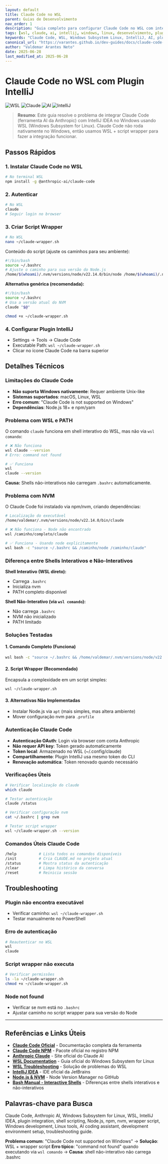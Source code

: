 ```yaml
---
layout: default
title: Claude Code no WSL
parent: Guias de Desenvolvimento
nav_order: 1
description: "Guia completo para configurar Claude Code no WSL com integração IntelliJ"
tags: [wsl, claude, ai, intellij, windows, linux, desenvolvimento, plugin, anthropic, nodejs, npm, nvm, shell, bash, ssh, authentication, wrapper-script, troubleshooting]
keywords: "Claude Code, WSL, Windows Subsystem Linux, IntelliJ, AI, plugin, desenvolvimento"
canonical_url: "https://varantes.github.io/dev-guides/docs/claude-code-wsl/"
author: "Valdemar Arantes Neto"
date: 2025-06-28
last_modified_at: 2025-06-28
---
```


# Claude Code no WSL com Plugin IntelliJ

![WSL](https://img.shields.io/badge/WSL-0078D7?style=flat&logo=windows&logoColor=white)
![Claude](https://img.shields.io/badge/Claude-FF6B35?style=flat&logo=anthropic&logoColor=white)
![AI](https://img.shields.io/badge/AI-4285F4?style=flat&logo=google&logoColor=white)
![IntelliJ](https://img.shields.io/badge/IntelliJ-000000?style=flat&logo=intellijidea&logoColor=white)

> **Resumo**: Este guia resolve o problema de integrar Claude Code (ferramenta AI da Anthropic) com IntelliJ IDEA no Windows usando WSL (Windows Subsystem for Linux). Claude Code não roda nativamente no Windows, então usamos WSL + script wrapper para fazer a integração funcionar.

## Passos Rápidos

### 1. Instalar Claude Code no WSL
```bash
# No terminal WSL
npm install -g @anthropic-ai/claude-code
```

### 2. Autenticar
```bash
# No WSL
claude
# Seguir login no browser
```

### 3. Criar Script Wrapper
```bash
# No WSL
nano ~/claude-wrapper.sh
```

Conteúdo do script (ajuste os caminhos para seu ambiente):
```bash
#!/bin/bash
source ~/.bashrc
# Ajuste o caminho para sua versão do Node.js
/home/$(whoami)/.nvm/versions/node/v22.14.0/bin/node /home/$(whoami)/.nvm/versions/node/v22.14.0/bin/claude "$@"
```

**Alternativa genérica (recomendada):**
```bash
#!/bin/bash
source ~/.bashrc
# Usa a versão atual do NVM
claude "$@"
```

```bash
chmod +x ~/claude-wrapper.sh
```

### 4. Configurar Plugin IntelliJ
- Settings → Tools → Claude Code
- Executable Path: `wsl ~/claude-wrapper.sh`
- Clicar no ícone Claude Code na barra superior

## Detalhes Técnicos

### Limitações do Claude Code
- **Não suporta Windows nativamente**: Requer ambiente Unix-like
- **Sistemas suportados**: macOS, Linux, WSL
- **Erro comum**: "Claude Code is not supported on Windows"
- **Dependências**: Node.js 18+ e npm/yarn

### Problema com WSL e PATH
O comando `claude` funciona em shell interativo do WSL, mas não via `wsl comando`:

```bash
# ❌ Não funciona
wsl claude --version
# Erro: command not found

# ✅ Funciona
wsl
claude --version
```

**Causa:** Shells não-interativos não carregam `.bashrc` automaticamente.

### Problema com NVM
O Claude Code foi instalado via npm/nvm, criando dependências:

```bash
# Localização do executável
/home/valdemar/.nvm/versions/node/v22.14.0/bin/claude

# ❌ Não funciona - Node não encontrado
wsl /caminho/completo/claude

# ✅ Funciona - Usando node explicitamente
wsl bash -c "source ~/.bashrc && /caminho/node /caminho/claude"
```

### Diferença entre Shells Interativos e Não-Interativos

**Shell Interativo (WSL direto):**
- Carrega `.bashrc`
- Inicializa nvm
- PATH completo disponível

**Shell Não-Interativo (via `wsl comando`):**
- Não carrega `.bashrc`
- NVM não inicializado
- PATH limitado

### Soluções Testadas

#### 1. Comando Completo (Funciona)
```bash
wsl bash -c "source ~/.bashrc && /home/valdemar/.nvm/versions/node/v22.14.0/bin/node /home/valdemar/.nvm/versions/node/v22.14.0/bin/claude"
```

#### 2. Script Wrapper (Recomendado)
Encapsula a complexidade em um script simples:
```bash
wsl ~/claude-wrapper.sh
```

#### 3. Alternativas Não Implementadas
- Instalar Node.js via `apt` (mais simples, mas altera ambiente)
- Mover configuração nvm para `.profile`

### Autenticação Claude Code
- **Autenticação OAuth**: Login via browser com conta Anthropic
- **Não requer API key**: Token gerado automaticamente
- **Token local**: Armazenado no WSL (~/.config/claude)
- **Compartilhamento**: Plugin IntelliJ usa mesmo token do CLI
- **Renovação automática**: Token renovado quando necessário

### Verificações Úteis

```bash
# Verificar localização do claude
which claude

# Testar autenticação
claude /status

# Verificar configuração nvm
cat ~/.bashrc | grep nvm

# Testar script wrapper
wsl ~/claude-wrapper.sh --version
```

### Comandos Úteis Claude Code
```bash
/help          # Lista todos os comandos disponíveis
/init          # Cria CLAUDE.md no projeto atual
/status        # Mostra status da autenticação
/clear         # Limpa histórico da conversa
/reset         # Reinicia sessão
```

## Troubleshooting

### Plugin não encontra executável
- Verificar caminho: `wsl ~/claude-wrapper.sh`
- Testar manualmente no PowerShell

### Erro de autenticação
```bash
# Reautenticar no WSL
wsl
claude
```

### Script wrapper não executa
```bash
# Verificar permissões
ls -la ~/claude-wrapper.sh
chmod +x ~/claude-wrapper.sh
```

### Node not found
- Verificar se nvm está no `.bashrc`
- Ajustar caminho no script wrapper para sua versão do Node

---

## Referências e Links Úteis

- [**Claude Code Oficial**](https://docs.anthropic.com/en/docs/claude-code) - Documentação completa da ferramenta
- [**Claude Code NPM**](https://www.npmjs.com/package/@anthropic-ai/claude-code) - Pacote oficial no registro NPM
- [**Anthropic Claude**](https://www.anthropic.com/claude) - Site oficial do Claude AI
- [**WSL Documentation**](https://learn.microsoft.com/en-us/windows/wsl/) - Guia oficial do Windows Subsystem for Linux
- [**WSL Troubleshooting**](https://learn.microsoft.com/en-us/windows/wsl/troubleshooting) - Solução de problemas do WSL
- [**IntelliJ IDEA**](https://www.jetbrains.com/idea/) - IDE oficial da JetBrains
- [**Node.js & NVM**](https://github.com/nvm-sh/nvm) - Node Version Manager no GitHub
- [**Bash Manual - Interactive Shells**](https://www.gnu.org/software/bash/manual/html_node/Interactive-Shells.html) - Diferenças entre shells interativos e não-interativos

## Palavras-chave para Busca

Claude Code, Anthropic AI, Windows Subsystem for Linux, WSL, IntelliJ IDEA, plugin integration, shell scripting, Node.js, npm, nvm, wrapper script, Windows development, Linux tools, AI coding assistant, development environment setup, troubleshooting guide.

**Problema comum**: "Claude Code not supported on Windows" → **Solução**: WSL + wrapper script
**Erro típico**: "command not found" quando executando via `wsl comando` → **Causa**: shell não-interativo não carrega .bashrc
